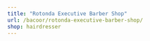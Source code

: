 ```yaml
---
title: "Rotonda Executive Barber Shop"
url: /bacoor/rotonda-executive-barber-shop/
shop: hairdresser
---
```

